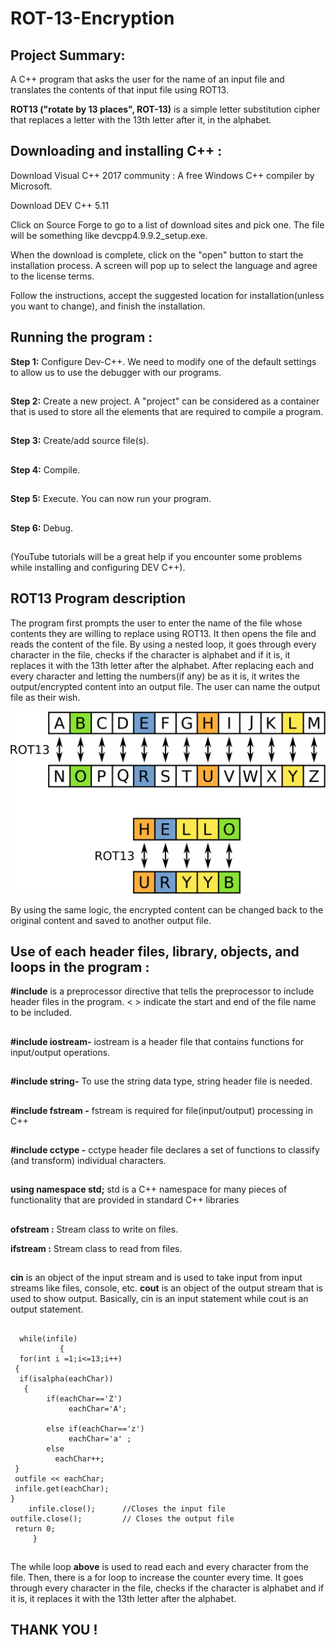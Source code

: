 # ROT-13-Encryption
##
## Project Summary:
A C++ program that asks the user for the name of an input file and translates the contents of that input file using ROT13.

**ROT13 ("rotate by 13 places", ROT-13)** is a simple letter substitution cipher that replaces a letter with the 13th letter after it, in the alphabet.

## Downloading and installing C++ :
Download Visual C++ 2017 community : A free Windows C++ compiler by Microsoft.

Download DEV C++ 5.11

Click on Source Forge to go to a list of download sites and pick one. The file will be something like devcpp4.9.9.2_setup.exe.

When the download is complete, click on the "open" button to start the installation process. A screen will pop up to select the language and agree to the license terms. 

Follow the instructions, accept the suggested location for installation(unless you want to change), and finish the installation.

## Running the program :
 
**Step 1:** Configure Dev-C++. We need to modify one of the default settings to allow us to use the debugger with our programs.
##
**Step 2:** Create a new project. A "project" can be considered as a container that is used to store all the elements that are required to compile a program.
## 
**Step 3:** Create/add source file(s).
## 
**Step 4:** Compile.
## 
**Step 5:** Execute. You can now run your program. 
## 
**Step 6:** Debug.
##
(YouTube tutorials will be a great help if you encounter some problems while installing and configuring DEV C++).

## ROT13 Program description 
The program first prompts the user to enter the name of the file whose contents they are willing to replace using ROT13. It then opens the file and reads the content 
of the file.  By using a nested loop, it  goes through every character in the file, checks if the character is alphabet and if it is, it replaces it with the 13th letter 
after the alphabet. After replacing each and every character and letting the numbers(if any) be as it is, it writes the output/encrypted content into an output file. 
The user can name the output file as their wish.

![picture](ROT13.png)


By using the same logic, the encrypted content can be changed back to the original content and saved to another output file.
##

## Use of each header files, library, objects, and loops in the program :
**#include** is a preprocessor directive that tells the preprocessor to include header files in the program. < > indicate the start and end of the file name to be included.
##
**#include iostream-**        iostream is a header file that contains functions for input/output operations.
##
**#include string-**            To use the string data type, string header file is needed.
##
**#include fstream -**    fstream is required for file(input/output) processing in C++
##
**#include cctype -**      cctype header file declares a set of functions to classify (and transform) individual                                                         characters.
 ##
**using namespace std;**    std is a C++ namespace for many pieces of functionality that are provided in standard C++ libraries
##
**ofstream :** Stream class to write on files.
 
**ifstream :** Stream class to read from files.
##
**cin** is an object of the input stream and is used to take input from input streams like files, console, etc.
**cout** is an object of the output stream that is used to show output. 
 Basically, cin is an input statement while cout is an output statement.

##


    
      while(infile)     
               {
   	  for(int i =1;i<=13;i++)   
   	 { 
   	  if(isalpha(eachChar))        
   	   {
   		    if(eachChar=='Z')
   		         eachChar='A';
   		    
   		    else if(eachChar=='z')
   		         eachChar='a' ;
   		    else
			  eachChar++;       	
	 }
   	 outfile << eachChar;       
   	 infile.get(eachChar);      
    }
    	infile.close();      //Closes the input file
	outfile.close();         // Closes the output file
     return 0;
         }
##

The while loop **above** is used to read each and every character from the file. Then, there is a for loop to increase the counter every time. It  goes through every character in the file, checks if the character is alphabet and if it is, it replaces it with the 13th letter after the alphabet.

##

## THANK YOU !

##
